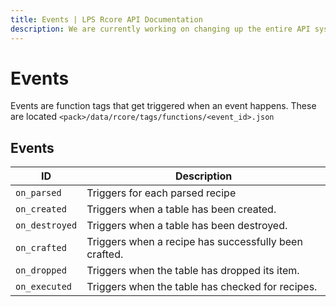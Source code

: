 ```yaml
---
title: Events | LPS Rcore API Documentation
description: We are currently working on changing up the entire API system. Hopefully, it will be released soon! For now you can see the up-coming changes to the API.
---
```


# Events

Events are function tags that get triggered when an event happens. These are located `<pack>/data/rcore/tags/functions/<event_id>.json`

## Events

| ID             | Description                                           |
| -------------- | ----------------------------------------------------- |
| `on_parsed`    | Triggers for each parsed recipe                       |
| `on_created`   | Triggers when a table has been created.               |
| `on_destroyed` | Triggers when a table has been destroyed.             |
| `on_crafted`   | Triggers when a recipe has successfully been crafted. |
| `on_dropped`   | Triggers when the table has dropped its item.         |
| `on_executed`  | Triggers when the table has checked for recipes.      |
